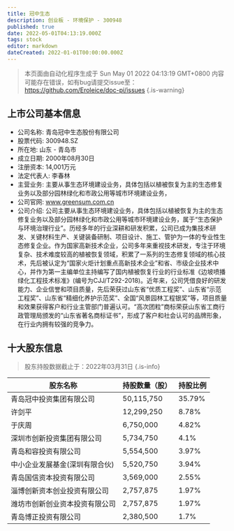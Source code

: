 ```yaml
---
title: 冠中生态
description: 创业板 - 环境保护 - 300948
published: true
date: 2022-05-01T04:13:19.000Z
tags: stock
editor: markdown
dateCreated: 2022-01-01T00:00:00.000Z
---
```


> 本页面由自动化程序生成于 Sun May 01 2022 04:13:19 GMT+0800
> 内容可能存在错误，如有bug请提交issue至：https://github.com/Eroleice/doc-pi/issues
{.is-warning}

## 上市公司基本信息
- 公司名称: 青岛冠中生态股份有限公司
- 股票代码: 300948.SZ
- 所在地: 山东 - 青岛市
- 成立日期: 2000年08月30日
- 注册资本: 14,001万元
- 法定代表人: 李春林
- 主营业务: 主要从事生态环境建设业务，具体包括以植被恢复为主的生态修复业务以及部分园林绿化和市政公用等城市环境建设业务，
- 公司官网: www.greensum.com.cn
- 公司介绍: 公司主要从事生态环境建设业务，具体包括以植被恢复为主的生态修复业务以及部分园林绿化和市政公用等城市环境建设业务，属于“生态保护与环境治理行业”。历经多年的行业深耕和研发积累，公司已成为集技术研发、关键材料生产、关键装备研制、项目设计、施工、管护为一体的专业性生态修复企业。作为国家高新技术企业，公司多年来重视技术研发，专注于环境复杂、技术难度较高的植被恢复领域，积累了一系列的生态修复领域的核心技术，先后被认定为“国家火炬计划重点高新技术企业”和省、市级企业技术中心，并作为第一主编单位主持编写了国内植被恢复行业的行业标准《边坡喷播绿化工程技术标准》(编号为CJJ/T292-2018)。近年来，公司凭借良好的研发能力、企业信誉和项目质量，先后荣获过山东省“优质工程奖”、山东省“示范工程奖”、山东省“精细化养护示范奖”、全国“风景园林工程银奖”等，项目质量和效果获得客户和行业主管部门普遍认可。“高次团粒”商标荣获山东省工商行政管理局颁发的“山东省著名商标证书”，形成了客户和社会认可的品牌形象，在行业内拥有较强的竞争力。


## 十大股东信息
> 股东持股数据截止于：2022年03月31日
{.is-info}

| 股东名称 | 持股数量（股） | 持股比例 |
| --- | --- | --- |
| 青岛冠中投资集团有限公司 | 50,115,750 | 35.79% |
| 许剑平 | 12,299,250 | 8.78% |
| 于庆周 | 6,750,000 | 4.82% |
| 深圳市创新投资集团有限公司 | 5,734,750 | 4.1% |
| 青岛和容投资有限公司 | 5,554,500 | 3.97% |
| 中小企业发展基金(深圳有限合伙) | 5,520,750 | 3.94% |
| 青岛国信资本投资有限公司 | 3,569,000 | 2.55% |
| 淄博创新资本创业投资有限公司 | 2,757,875 | 1.97% |
| 潍坊市创新创业资本投资有限公司 | 2,757,875 | 1.97% |
| 青岛博正投资有限公司 | 2,380,500 | 1.7% |





